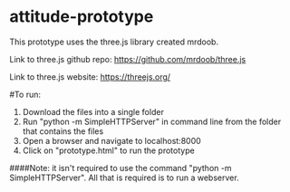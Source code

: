 # attitude-prototype

This prototype uses the three.js library created mrdoob.

Link to three.js github repo: https://github.com/mrdoob/three.js


Link to three.js website: https://threejs.org/


#To run:

1. Download the files into a single folder
2. Run "python -m SimpleHTTPServer" in command line from the folder that contains the files
3. Open a browser and navigate to localhost:8000 
4. Click on "prototype.html" to run the prototype


####Note: it isn't required to use the command "python -m SimpleHTTPServer". All that is required is to run a webserver.

